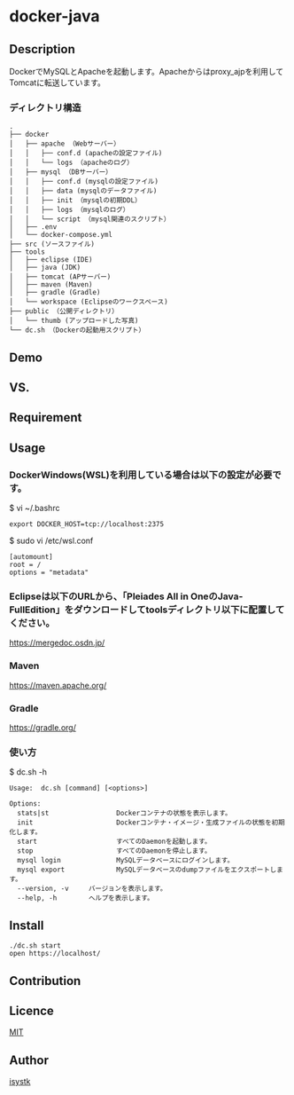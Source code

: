 docker-java
====

## Description

DockerでMySQLとApacheを起動します。Apacheからはproxy_ajpを利用してTomcatに転送しています。

### ディレクトリ構造
```
.
├── docker
│   ├── apache （Webサーバー）
│   │   ├── conf.d (apacheの設定ファイル)
│   │   └── logs （apacheのログ）
│   ├── mysql （DBサーバー）
│   │   ├── conf.d (mysqlの設定ファイル)
│   │   ├── data (mysqlのデータファイル)
│   │   ├── init （mysqlの初期DDL）
│   │   ├── logs （mysqlのログ）
│   │   └── script （mysql関連のスクリプト）
│   ├── .env
│   └── docker-compose.yml
├── src (ソースファイル)
├── tools
│   ├── eclipse (IDE)
│   ├── java (JDK)
│   ├── tomcat (APサーバー)
│   ├── maven (Maven)
│   ├── gradle (Gradle)
│   └── workspace (Eclipseのワークスペース)
├── public （公開ディレクトリ）
│   └── thumb (アップロードした写真)
└── dc.sh （Dockerの起動用スクリプト）
```

## Demo

## VS. 

## Requirement

## Usage

### DockerWindows(WSL)を利用している場合は以下の設定が必要です。
$ vi ~/.bashrc
``` 
export DOCKER_HOST=tcp://localhost:2375
```

$ sudo vi /etc/wsl.conf
``` 
[automount]
root = /
options = "metadata"
```

### Eclipseは以下のURLから、「Pleiades All in OneのJava-FullEdition」をダウンロードしてtoolsディレクトリ以下に配置してください。
https://mergedoc.osdn.jp/

### Maven
https://maven.apache.org/

### Gradle
https://gradle.org/

### 使い方
$ dc.sh -h
```
Usage:  dc.sh [command] [<options>]

Options:
  stats|st                 Dockerコンテナの状態を表示します。
  init                     Dockerコンテナ・イメージ・生成ファイルの状態を初期化します。
  start                    すべてのDaemonを起動します。
  stop                     すべてのDaemonを停止します。
  mysql login              MySQLデータベースにログインします。
  mysql export             MySQLデータベースのdumpファイルをエクスポートします。
  --version, -v     バージョンを表示します。
  --help, -h        ヘルプを表示します。
```

## Install

```
./dc.sh start
open https://localhost/
```

## Contribution

## Licence

[MIT](https://github.com/isystk/docker-java/LICENCE)

## Author

[isystk](https://github.com/isystk)


